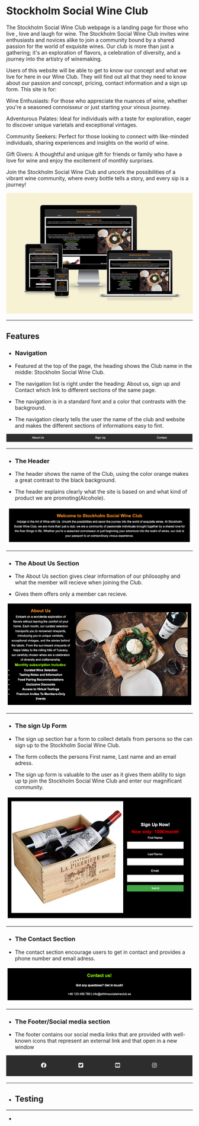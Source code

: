 # Stockholm Social Wine Club
The Stockholm Social Wine Club webpage is a landing page for those who live , love and laugh for wine. The Stockholm Social Wine Club invites wine enthusiasts and novices alike to join a community bound by a shared passion for the world of exquisite wines. Our club is more than just a gathering; it's an exploration of flavors, a celebration of diversity, and a journey into the artistry of winemaking.

Users of this website will be able to get to know our concept and what we live for here in our Wine Club. They will find out all that they need to know about our passion and concept, pricing, contact information and a sign up form. This site is for:

Wine Enthusiasts: For those who appreciate the nuances of wine, whether you're a seasoned connoisseur or just starting your vinous journey.

Adventurous Palates: Ideal for individuals with a taste for exploration, eager to discover unique varietals and exceptional vintages.

Community Seekers: Perfect for those looking to connect with like-minded individuals, sharing experiences and insights on the world of wine.

Gift Givers: A thoughtful and unique gift for friends or family who have a love for wine and enjoy the excitement of monthly surprises.

Join the Stockholm Social Wine Club and uncork the possibilities of a vibrant wine community, where every bottle tells a story, and every sip is a journey!


![Preview on devices](Preview-on-devices.png)
___
## Features

* ### Navigation

* Featured at the top of the page, the heading shows the Club name in the middle:
 Stockholm Social Wine Club.
 
 * The navigation list is right under the heading: About us, sign up and Contact
  which link to different sections of the same page.
  
 * The navigation is in a standard font and a color that contrasts with the background.
  
 * The navigation clearly tells the user the name of the club and website and makes the different sections of informations easy to fint.
  
  ![Navigation bar](navbar.png)
___
* ### The Header

* The header shows the name of the Club, using the color orange makes a great contrast to the black background.

* The header explains clearly what the site is based on and what kind of product we are promoting(Alcohole).

![Heading](heading-sc.png)

___
* ### The About Us Section

* The About Us section gives clear information of our philosophy and what the member will recieve when joining the Club.

* Gives them offers only a member can recieve.

![About Us](aboutus-sc.png)

___

* ### The sign Up Form

* The sign up section har a form to collect details from persons so the can sign up to the Stockholm Social Wine Club.

* The form collects the persons First name, Last name and an email adress.

* The sign up form is valuable to the user as it gives them ability to sign up tp join the Stockholm Social Wine Club and enter our magnificant community.
  
![Sign up](signup-sc.png)
___

* ### The Contact Section

* The contact section encourage users to get in contact and provides a phone number and email adress.
  
![Contact Us](contactus-sc.png)
___

* ### The Footer/Social media section

* The footer contains our
social media links that are provided with well-known icons that represent an external link and that open in a new window

![fotter/social media](footer-sc.png)

___

* ## Testing
___
*